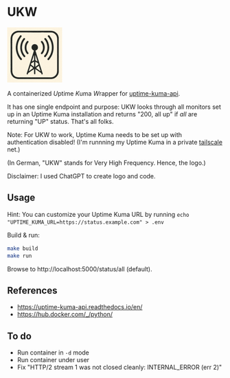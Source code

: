 # UKW

![](logo.png)

A containerized *U*ptime *K*uma *W*rapper for [uptime-kuma-api](https://github.com/lucasheld/uptime-kuma-api).

It has one single endpoint and purpose: UKW looks through all monitors set up in an Uptime Kuma installation and returns "200, all up" if *all* are returning "UP" status. That's all folks.

Note: For UKW to work, Uptime Kuma needs to be set up with authentication disabled! (I'm runnning my Uptime Kuma in a private [tailscale](https://tailscale.com/) net.)

(In German, "UKW" stands for Very High Frequency. Hence, the logo.)

Disclaimer: I used ChatGPT to create logo and code.

## Usage

Hint: You can customize your Uptime Kuma URL by running `echo "UPTIME_KUMA_URL=https://status.example.com" > .env`

Build & run:

```bash
make build
make run
```

Browse to http://localhost:5000/status/all (default).

## References

- https://uptime-kuma-api.readthedocs.io/en/
- https://hub.docker.com/_/python/

## To do

- Run container in `-d` mode
- Run container under user
- Fix "HTTP/2 stream 1 was not closed cleanly: INTERNAL_ERROR (err 2)"